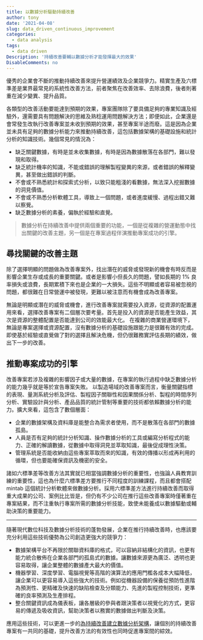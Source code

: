 ```yaml
---
title: 以數據分析驅動持續改善
author: tony
date: '2021-04-08'
slug: data_driven_continuous_improvement
categories:
  - data analysis
tags:
  - data driven
Description: '持續改善要輔以數據分析才能發揮最大的效果'
DisableComments: no
---
```


優秀的企業會不斷的推動持續改善來提升營運績效及企業競爭力。精實生產及六標準差是業界最常見的系統性改善方法，前者聚焦在改善效率、去除浪費，後者則著重在減少變異、提升品質。

各類型的改善活動要能達到預期的效果，專案團隊除了要具備足夠的專業知識及經驗外，還需要具有問題解決的思維及熟稔運用問題解決方法；即便如此，企業還是會常發生改執行改善專案並未收到預期的效果，甚至專案半途而廢。這是因為企業並未具有足夠的數據分析能力來推動持續改善，這包括數據架構的基礎設施和統計分析的知識技術。幾個常見的情況為：

* 缺乏關鍵數據，有時是並未收集數據，有時是因為數據散落在各部門，難以發現和取得。
* 缺乏統計機率的知識，不能或錯誤的理解製程變異的來源，或者錯誤的解釋變異，甚至做出錯誤的判斷。
* 不會或不熟悉統計和探索式分析，以致只能粗淺的看數據，無法深入挖掘數據的洞見價值。
* 不會或不熟悉分析軟體工具，導致上一個問題，或者進度緩慢、過程出錯又難以察覺。
* 缺乏數據分析的素養，偏執於經驗和直覺。

> 數據分析在持續改善中提供兩個重要的功能，一個是從複雜的營運動態中找出關鍵的改善主題，另一個是在專案過程伴演推動專案成功的引擎。

## 尋找關鍵的改善主題
除了選擇明顯的問題做為改善專案外，找出潛在的威脅或發現新的機會有時反而是影響企業生存或成長的重要關鍵。或者是影響小但長久的問題，譬如長期的 1% 良率損失或浪費，長期累積下來也是企業的一大損失。這些不明顯或者容易被忽視的問題，都很難在日常營運中被發現，更難以被注意而有機會成為改善專案。

無論是明顯或潛在的威脅或機會，進行改善專案就需要投入資源，從資源的配置運用來看，選擇改善專案有二個層次要考量。首先是投入的資源是否能產生效益，其次是資源的整體配置是否能達到公司的效能最大化。
在複雜的商業營運環境下，無論是專案選擇或資源配置，沒有數據分析的基礎設施跟能力是很難有效的完成。即使基於經驗或直覺做了對的選擇且解決危機，但仍很難務實評估長期的績效，做出下一步的改善。

## 推動專案成功的引擎

改善專案若涉及複雜的影響因子或大量的數據，在專案的執行過程中缺乏數據分析的能力幾乎就是等於宣告專案失敗。
以製造場域的改善專案而言，衡量關鍵指標的表現、量測系統分析及評估、製程因子關聯性和因果關係分析、製程的時間序列分析、實驗設計與分析、產品品質的統計管制等重要的技術都依賴數據分析的能力。擴大來看，這包含了數個層面：

* 企業的數據架構及資料庫是能整合為需求者使用，而不是散落在各部門的數據孤島。
* 人員是否有足夠的統計分析知識、操作數據分析的工具或編寫分析程式的能力、正確的解讀數據，從數據中取得洞見並萃取知識，最後促成理性決策。
* 管理系統是否能收納由這些專案萃取而來的知識，有效的傳播以形成再利用的循環，但也要能確保資訊及機密的安全。

諸如六標準差等改善方法其實就已相當強調數據分析的重要性，也強論人員教育訓練的重要性，這也為什麼六標準差方要推行不同程度的訓練課程，而且都會搭配 mintab 這個統計分析軟體來做數據分析。採用六標準差方法進行持續改善而取得重大成果的公司、案例比比皆是，但仍有不少公司在推行這些改善專案時僅著重在專案結果，而不注重執行專案所需的數據分析技能，致使未能養成以數據驅動或輔助決策的重要能力。

<hr class= "hr-end">

隨著現代數位科技及數據分析技術的蓬勃發展，企業在推行持續改善時，也應該要充分利用這些技術優勢為公司創造更強大的競爭力：

* 數據架構平台不再限於關聯資料庫的格式，可以容納非結構化的資訊，也更有能力統合散佈在企業各部門的孤島式的數據。讓數據來源更為廣泛、透明也更容易取得，讓企業整體的數據產大最大的價值。
* 機器學習、深度學習、電腦視覺等高階的演算法的應用門檻各成本大幅降低，讓企業可以更容易導入這些強大的技術。例如從機器設備的保養從預防性進階為預測性、更精確及快速的缺陷檢查及分類能力、先進的製程控制技術，更準確的良率預測及生產排程。
*  整合關鍵資訊成為儀表板，讓各層級的參與者跟決策者以視覺化的方式，更容易的傳遞及吸收資訊，幫助決策者以務實的數據做出判斷及決策。

應用這些技術，可以更進一步的[為持續改善建立數據分析架構](/post/analysis_frame1)，讓個別的持續改善專案有一共同的基礎，提升改善方法的有效性也同時促進專案間的綜效。